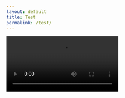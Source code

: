 ```yaml
---
layout: default
title: Test
permalink: /test/
---
```


<video id="video" controls preload="metadata">
  <source src="https://content-provider46.greencdn.io/Ps;Hs;up=1;uid=23719271;cid=1614810406;uip=91.219.212.227;aff=ulozto.net;did=ulozto-net;stream=mp4;fide=XTFtbHH;fs=gsszpaeY1PhE;hid=8NQhDXZ;rid=1123065604;tm=1699611914;ut=vd;rs=0;fet=stream_cloud;He;ch=a95d6976aa1087e0980dfa0271007048;Pe/file/gsszpaeY1PhE/marvel-unite-2023-s01e01-recruitment-1080p-2-5mbps-x264-ducko-mp4?bD&u=23719271&c=1614810406&De">
  <track 
    label="English"
    kind="subtitles"
    srclang="en"
    src="assets/vtt/s1/S01E01.en.vtt"
    ></track>
</video>
